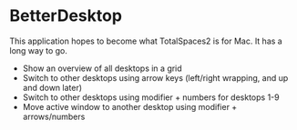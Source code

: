 # BetterDesktop

This application hopes to become what TotalSpaces2 is for Mac. It has a long way to go.

- Show an overview of all desktops in a grid
- Switch to other desktops using arrow keys (left/right wrapping, and up and down later)
- Switch to other desktops using modifier + numbers for desktops 1-9
- Move active window to another desktop using modifier + arrows/numbers
